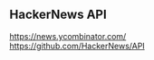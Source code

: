 
## HackerNews API       
https://news.ycombinator.com/       
https://github.com/HackerNews/API        
